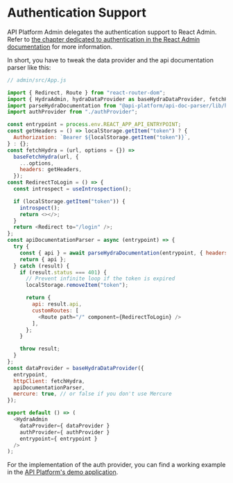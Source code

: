 # Authentication Support

API Platform Admin delegates the authentication support to React Admin.
Refer to [the chapter dedicated to authentication in the React Admin documentation](https://marmelab.com/react-admin/Authentication.html)
for more information.

In short, you have to tweak the data provider and the api documentation parser like this:

```javascript
// admin/src/App.js

import { Redirect, Route } from "react-router-dom";
import { HydraAdmin, hydraDataProvider as baseHydraDataProvider, fetchHydra as baseFetchHydra, useIntrospection } from "@api-platform/admin";
import parseHydraDocumentation from "@api-platform/api-doc-parser/lib/hydra/parseHydraDocumentation";
import authProvider from "./authProvider";

const entrypoint = process.env.REACT_APP_API_ENTRYPOINT;
const getHeaders = () => localStorage.getItem("token") ? {
  Authorization: `Bearer ${localStorage.getItem("token")}`,
} : {};
const fetchHydra = (url, options = {}) =>
  baseFetchHydra(url, {
    ...options,
    headers: getHeaders,
  });
const RedirectToLogin = () => {
  const introspect = useIntrospection();

  if (localStorage.getItem("token")) {
    introspect();
    return <></>;
  }
  return <Redirect to="/login" />;
};
const apiDocumentationParser = async (entrypoint) => {
  try {
    const { api } = await parseHydraDocumentation(entrypoint, { headers: getHeaders });
    return { api };
  } catch (result) {
    if (result.status === 401) {
      // Prevent infinite loop if the token is expired
      localStorage.removeItem("token");

      return {
        api: result.api,
        customRoutes: [
          <Route path="/" component={RedirectToLogin} />
        ],
      };
    }

    throw result;
  }
};
const dataProvider = baseHydraDataProvider({
  entrypoint,
  httpClient: fetchHydra,
  apiDocumentationParser,
  mercure: true, // or false if you don't use Mercure
});

export default () => (
  <HydraAdmin
    dataProvider={ dataProvider }
    authProvider={ authProvider }
    entrypoint={ entrypoint }
  />
);
```

For the implementation of the auth provider, you can find a working example in the [API Platform's demo application](https://github.com/api-platform/demo/blob/main/pwa/utils/authProvider.tsx).
